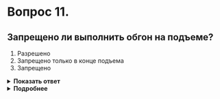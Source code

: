 # Вопрос 11.

## Запрещено ли выполнить обгон на подъеме?

1. Разрешено
2. Запрещено только в конце подъема
3. Запрещено

<details>
<summary><b>Показать ответ</b></summary>
Правильный ответ: 2
</details>
<details>
<summary><b>Подробнее</b></summary>
Конец подъёма - это место перелома продольного профиля дороги. При подъезде к этому месту видимость отсутствует. Поэтому, Правилами обгон в конце подъёма, на опасных поворотах и на других участках с ограниченной видимостью запрещён.
(Пункт 11.4 ПДД)
Не забываем главное условие обгона - «Путь, необходимый для обгона, никогда не должен превышать половины видимого отрезка пути».
</details>